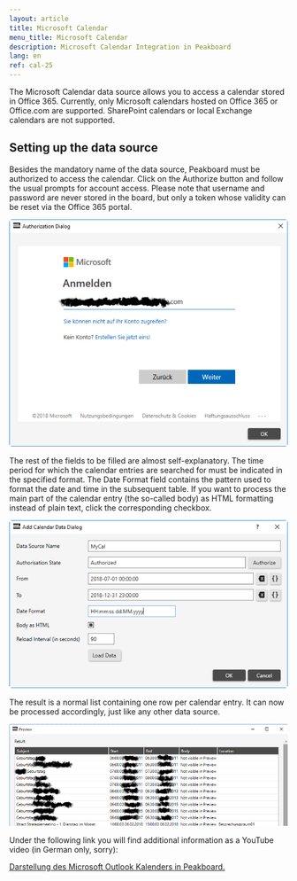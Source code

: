 ```yaml
---
layout: article
title: Microsoft Calendar
menu_title: Microsoft Calendar
description: Microsoft Calendar Integration in Peakboard
lang: en
ref: cal-25
---
```

The Microsoft Calendar data source allows you to access a calendar stored in Office 365. Currently, only Microsoft calendars hosted on Office 365 or Office.com are supported. SharePoint calendars or local Exchange calendars are not supported.

## Setting up the data source

Besides the mandatory name of the data source, Peakboard must be authorized to access the calendar. Click on the Authorize button and follow the usual prompts for account access. Please note that username and password are never stored in the board, but only a token whose validity can be reset via the Office 365 portal.

![image_1](/assets/images/data-sources/mscal/calendar-authorize.png)

The rest of the fields to be filled are almost self-explanatory. The time period for which the calendar entries are searched for must be indicated in the specified format. The Date Format field contains the pattern used to format the date and time in the subsequent table. If you want to process the main part of the calendar entry (the so-called body) as HTML formatting instead of plain text, click the corresponding checkbox.


![image_1](/assets/images/data-sources/mscal/calendar-maindialog.png)

The result is a normal list containing one row per calendar entry. It can now be processed accordingly, just like any other data source.

![image_1](/assets/images/data-sources/mscal/calendar-entries.png)

Under the following link you will find additional information as a YouTube video (in German only, sorry):

[Darstellung des Microsoft Outlook Kalenders in Peakboard.](https://www.youtube.com/watch?v=0LsEXH9-r7s)

